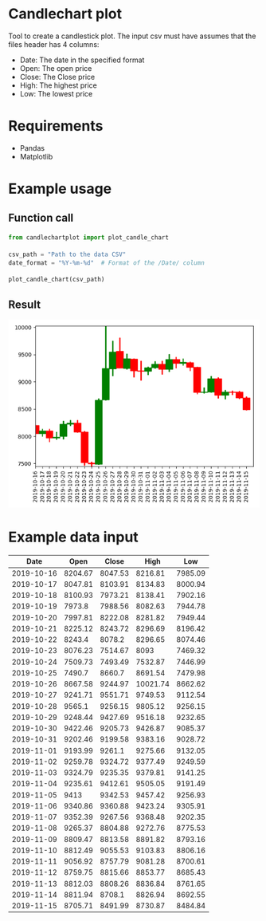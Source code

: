 # Candlechart plot
Tool to create a candlestick plot. 
The input csv must have assumes that the files header has 4 columns:

- Date: The date in the specified format
- Open: The open price
- Close: The Close price
- High: The highest price
- Low: The lowest price

# Requirements
- Pandas
- Matplotlib

# Example usage
## Function call
```python
from candlechartplot import plot_candle_chart

csv_path = "Path to the data CSV"
date_format = "%Y-%m-%d"  # Format of the /Date/ column

plot_candle_chart(csv_path)
```

## Result
![Results Example](img/example.png)

# Example data input
| Date       | Open    | Close   | High     | Low     | 
|------------|---------|---------|----------|---------| 
| 2019-10-16 | 8204.67 | 8047.53 | 8216.81  | 7985.09 | 
| 2019-10-17 | 8047.81 | 8103.91 | 8134.83  | 8000.94 | 
| 2019-10-18 | 8100.93 | 7973.21 | 8138.41  | 7902.16 | 
| 2019-10-19 | 7973.8  | 7988.56 | 8082.63  | 7944.78 | 
| 2019-10-20 | 7997.81 | 8222.08 | 8281.82  | 7949.44 | 
| 2019-10-21 | 8225.12 | 8243.72 | 8296.69  | 8196.42 | 
| 2019-10-22 | 8243.4  | 8078.2  | 8296.65  | 8074.46 | 
| 2019-10-23 | 8076.23 | 7514.67 | 8093     | 7469.32 | 
| 2019-10-24 | 7509.73 | 7493.49 | 7532.87  | 7446.99 | 
| 2019-10-25 | 7490.7  | 8660.7  | 8691.54  | 7479.98 | 
| 2019-10-26 | 8667.58 | 9244.97 | 10021.74 | 8662.62 | 
| 2019-10-27 | 9241.71 | 9551.71 | 9749.53  | 9112.54 | 
| 2019-10-28 | 9565.1  | 9256.15 | 9805.12  | 9256.15 | 
| 2019-10-29 | 9248.44 | 9427.69 | 9516.18  | 9232.65 | 
| 2019-10-30 | 9422.46 | 9205.73 | 9426.87  | 9085.37 | 
| 2019-10-31 | 9202.46 | 9199.58 | 9383.16  | 9028.72 | 
| 2019-11-01 | 9193.99 | 9261.1  | 9275.66  | 9132.05 | 
| 2019-11-02 | 9259.78 | 9324.72 | 9377.49  | 9249.59 | 
| 2019-11-03 | 9324.79 | 9235.35 | 9379.81  | 9141.25 | 
| 2019-11-04 | 9235.61 | 9412.61 | 9505.05  | 9191.49 | 
| 2019-11-05 | 9413    | 9342.53 | 9457.42  | 9256.93 | 
| 2019-11-06 | 9340.86 | 9360.88 | 9423.24  | 9305.91 | 
| 2019-11-07 | 9352.39 | 9267.56 | 9368.48  | 9202.35 | 
| 2019-11-08 | 9265.37 | 8804.88 | 9272.76  | 8775.53 | 
| 2019-11-09 | 8809.47 | 8813.58 | 8891.82  | 8793.16 | 
| 2019-11-10 | 8812.49 | 9055.53 | 9103.83  | 8806.16 | 
| 2019-11-11 | 9056.92 | 8757.79 | 9081.28  | 8700.61 | 
| 2019-11-12 | 8759.75 | 8815.66 | 8853.77  | 8685.43 | 
| 2019-11-13 | 8812.03 | 8808.26 | 8836.84  | 8761.65 | 
| 2019-11-14 | 8811.94 | 8708.1  | 8826.94  | 8692.55 | 
| 2019-11-15 | 8705.71 | 8491.99 | 8730.87  | 8484.84 | 

